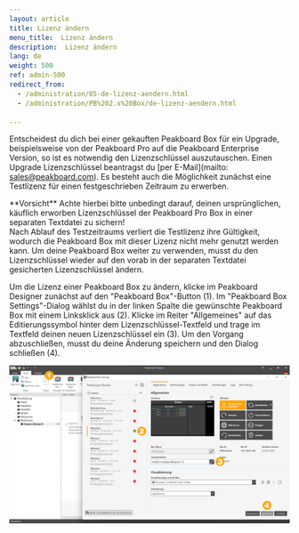 ```yaml
---
layout: article
title: Lizenz ändern
menu_title:  Lizenz ändern
description:  Lizenz ändern
lang: de
weight: 500
ref: admin-500
redirect_from:
  - /administration/05-de-lizenz-aendern.html
  - /administration/PB%202.x%20Box/de-lizenz-aendern.html

---
```


Entscheidest du dich bei einer gekauften Peakboard Box für ein Upgrade, beispielsweise von der Peakboard Pro auf die Peakboard Enterprise Version, so ist es notwendig den Lizenzschlüssel auszutauschen.
Einen Upgrade Lizenzschlüssel beantragst du [per E-Mail](mailto: sales@peakboard.com).
Es besteht auch die Möglichkeit zunächst eine Testlizenz für einen festgeschrieben Zeitraum zu erwerben. 
<div class="box-warning" markdown="1">**Vorsicht**
Achte hierbei bitte unbedingt darauf, deinen ursprünglichen, käuflich erworben Lizenzschlüssel der Peakboard Pro Box in einer separaten Textdatei zu sichern!
</div>
Nach Ablauf des Testzeitraums verliert die Testlizenz ihre Gültigkeit, wodurch die Peakboard Box mit dieser Lizenz nicht mehr genutzt werden kann.
Um deine Peakboard Box weiter zu verwenden, musst du den Lizenzschlüssel wieder auf den vorab in der separaten Textdatei gesicherten Lizenzschlüssel ändern.

Um die Lizenz einer Peakboard Box zu ändern, klicke im Peakboard Designer zunächst auf den "Peakboard Box"-Button (1).
Im "Peakboard Box Settings"-Dialog wählst du in der linken Spalte die gewünschte Peakboard Box mit einem Linksklick aus (2). 
Klicke im Reiter "Allgemeines" auf das Editierungssymbol hinter dem Lizenzschlüssel-Textfeld und trage im Textfeld deinen neuen Lizenzschlüssel ein (3). 
Um den Vorgang abzuschließen, musst du deine Änderung speichern und den Dialog schließen (4).

![Lizenz Ändern](/assets/images/admin/license/de_lizenz-aendern.png)
